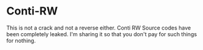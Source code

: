 # Conti-RW
This is not a crack and not a reverse either. Conti RW Source codes have been completely leaked. I'm sharing it so that you don't pay for such things for nothing.
